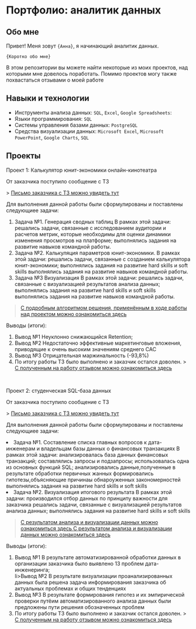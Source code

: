 
# Портфолио: аналитик данных

## Обо мне 

Привет! Меня зовут ``{Анна}``, я начинающий аналитик данных. 

``{Коротко обо мне}``

В этом репозитории вы можете найти некоторые из моих проектов, над которыми мне довелось поработать. Помимо проектов могу также похвастаться отзывами о моей работе
<br>

## Навыки и технологии
- Инструменты анализа данных: ``SQL``, ``Excel``, ``Google Spreadsheets``: 
- Языки программирования: ``SQL`` 
- Системы управления базами данных: ``PostgreSQL``
- Средства визуализации данных: ``Microsoft Excel``, ``Microsoft PowerPoint``, ``Google Charts``, ``SQL``




## Проекты
<p> Проект 1: Калькулятор юнит-экономики онлайн-кинотеатра</p>
<p> От заказчика поступило сообщение с ТЗ<p>
> <a href="Рисунок1.png"> Письмо заказчика с  ТЗ можно увидеть тут </a>
<p> Для выполнения данной работы были сформулированы и поставлены следующиее задачи: <p>
<ol>
  <li>Задача №1. Генерация сводных таблиц 	
В рамках этой задачи:
	 решались задачи, связанные с исследованием аудитории и расчетов метрик, которые необходимы для оценки динамики изменения просмотров на платформе;
	 выполнялись задания на развитие навыков командной работы.
</li>



  <li> Задача №2. Калькуляция параметров юнит-экономики.
В рамках этой задачи: 
	 решались задачи, связанные с созданием калькулятора юнит-экономики;
	 выполнялись задания на развитие hard skills и soft skills
	 выполнялись задания на развитие навыков командной работы.
</li>

<li>Задача №3 Визуализация
В рамках этой задачи:
	решались задачи, связанные с визуализацией результатов анализа данных;
	 выполнялись задания на развитие hard skills и soft skills
	 выполнялись задания на развитие навыков командной работы.

</ol>



> <a href="08 05_51_2464588ddcf41670.93509142Курсовойпроектexcel_ГнилицкаяАнна.pdf">С подробным алгоритмом решения, применённым в ходе работы над проектом можно ознакомиться здесь   </a>
  

<p>Выводы (итоги):<p>
<ol>
  <li>Вывод №1 Неуклонно снижающийся Retention; </li>
  <li>Вывод №2 Недостаточно эффективные маркетинговые вложения, приводящие к очень высоким значениям среднего САС </li>
  <li>Вывод №3 Отрицательная маржинальность (-93,8%)
	  <li> По итогу работы ТЗ было выполнено и заказчик остался доволен.
		  > <a href="Untitled.png">С полученным на работу отзывом можно ознакомиться здесь   </a>
  
</li>

</ol>
<br> 

<p> Проект 2: студенческая SQL-база данных </p>
<p> От заказчика поступило сообщение с ТЗ<p>
> <a href=" Untitled 3.png"> Письмо заказчика с  ТЗ можно увидеть тут </a>

<p> Для выполнения данной работы были сформулированы и поставлены следующиее задачи: <p>
 <li>Задача №1. Составление списка главных вопросов к дата-инженерам и владельцам базы данных о финансовых транзакциях 	
В рамках этой задачи:
	анализировалась база данных финансовых транзакций;
	 составлялись запросы и подзапросы; 
использовалась одна из основных функций SQL;
анализировались данные,полученные в результате обработки первичных жанных
формировались гипотезы,объясняющие причинаы обнароуженных закономерностей 
	 	 выполнялись задания на развитие hard skills и soft skills
 <li>Задача №2. Визуализация итогового результата
В рамках этой задачи:
	производился отбор данных по принципу важности для заказчика	
	 решались задачи, связанные с визуализацией результатов анализа данных;
	 выполнялись задания на развитие hard skills и soft skills

  > <a href="">С результатом анализа и визуализации данных можно ознакомиться здесь   </a>
  > <a href="">С результатом анализа и визуализации данных можно ознакомиться здесь   </a>
  <p>Выводы (итоги):<p>
<ol>
  <li>Вывод №1 В результате автоматизированной обработки данных в организации заказчика было выявлено 13 проблем дата-инженеринга; </li>
li>Вывод №2 В результате визуализации проанализированных данных была решена задача информирования заказчика об актуальных проблемах и общих тенденциях </li>
  <li>Вывод №3 В результате формирования гипотез и их эмпирической проверки путёим автоматизированного анализа данных были предложены пути решения обозначенных проблем </li>
  <li> По итогу работы ТЗ было выполнено и заказчик остался доволен.
		  > <a href="Untitled 2.png">С полученным на работу отзывом можно ознакомиться здесь   </a
### Большое спасибо  всем,кто дочитал данное портфолио. Если мой уровень hard skills и soft skills соответствует потребностям вашей организации,то я очень надеюсь на плодотворное сотрудничество. В любом случае,я благодарна Вам за уделённое время и желаю найти подходящего под Ваши задачи профессионала
